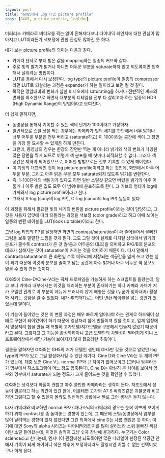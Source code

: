 ```yaml
---
layout: post
title: "GX85에서 Log 타입 picture profile"
tags: [GX85, picture profile, loglike]
---
```


미러리스 카메라로 비디오를 찍는 일이 흔해지다보니 다이내믹 레인지에 대한 관심이 많아지고 LUT이라든가 색보정에 관한 관심도 많아진 듯 하다.

내가 보는 picture profile의 의미는 다음과 같다. 

* 카메라 센서로 부터 받은 값을 mapping하는 일종의 커브와 같다.
* 주로 빛의 밝기가 밝거나 아니면 어두운 부분을 saturate하지 않고 되도록이면 압축해서 살리려는 방법이다. 
* LUT를 통해서 다시 보정한다. log type의 picture profile이 일종의 compressor라면 LUT로 되살리는 과정은 expander가 하는 일이라고 보면 될 것 같다.
* 목적은 명암대비의 변화가 심한 비디오에서 saturating을 하거나 전반적인 계조의 변화를 최소한으로 하면서 대부분의 디테일을 전부 다 살리고자 하는 일종의 HDR (High Dynamic Range)의 방법이라고 보여진다.

더 쉽게 말하자면, 
* 동영상을 통해서 기록할 수 있는 색의 단계가 100이라고 가정하자. 
* 일반적으로 스틸 샷을 찍는 경우에는 카메라가 빛의 세기를 판단해서 너무 밝거나 너무 어두운 부분은 전부 버리고 (saturate하고) 이 100이라는 공간에 색이 그 장면을 가장 잘 묘사할 수 있게끔 하게 만든다.
* 그런데, 동영상의 경우는 한장의 장면만 찍는 게 아니라 밝기와 색의 변화가 다양한 많은 장면을 찍게 되므로 이렇게 색 분포를 매 샷마다 최적화할 수 없다. 그러나 색공간은 제약이 되어있으므로, 어떠한 방법으로든 전부 기록할 수 있게 해야한다.
* 이 과정의 대표적인 것이 log picture profile이라고 하는 것인데, 화면에서 아주 어두운 부분, 그리고 아주 밝은 부분 모두 saturate되지 않도록 밝기를 변환한다. 
* 즉, 1-100단계의 색밝기가 있다고 하면 일반 스틸샷 같으면 버렸을 밝기의 아주 어둡거나 아주 밝은 값도 모두 이 범위내에 분포하도록 한다. 그 커브의 형태가 log에 가까와서 log picture profile이라고 한다.
* 그래서 S-log (sony의 log PP), C-log (canon의 log PP) 등등이 있다.

이 과정을 위해서 필요한 빛의 세기의 변환을 picture profile이라는 것이 담당하고, 그것을 사용자 입맛에 따라 되돌리는 과정을 색보정 (color grade)라고 하고 이때 쓰이는 일종의 변환 테이블을 LUT(look up table)이라고 한다.

그냥 log 타입의 PP를 설정하면 화면의 contrast/saturation이 확 줄어들어서 물빠진 그림을 보듯 밑밑한 느낌을 갖게 된다. 그도 그럴 것이 실제로 디지털 상태에서 밝기의 분포가 클수록 contrast가 큰 것 (밝음과 어두움의 대조)을 의미하고 R/G/B의 분포의 대조가 심해지는 것이 saturation이 커지는 것을 의미하기 때문이다. 다시 말해서 contrast/saturation이 큰 화면일 수록 메모리에 저장되는 색공간을 넓게 쓰고 있는 셈이 되기 때문에 이것의 분포를 줄이고 남는 공간에 아주 밝거나 아주 어두운 색 정보도 넣을 수 있게 만든 것이다.

GX85에 Cine-D/Cine-V라는 픽쳐 프로파일을 가능하게 하는 스크립트를 돌렸는데, 알고 보니 카메라 내부에서는 이것을 처리하는 부분이 존재하기는 하나 카메라 자체가 저가 모델인 관계로 이 부분이 메뉴에 드러나지 않게 해놓은 것을 (누군가 찾아내어) 활성화 시키는 것임을 알 수 있었다. 내가 추측하기로는 어떤 변환 테이블을 넣는 것인가 했었는데 말이다.

이 기능이 들어있는 것은 이 변환 과정은 매우 빠르게 일어나야 하는 관계로 하드웨어 상태로 구현이 되어있어야 하기 때문에 영상처리 칩에 만들어져 있을 것이고, 업체 입장에서 영상처리 칩을 만들 때 특별히 고가모델/저가모델을 구분해서 만들지 않았기 때문이라고 본다. 그렇다고 그 기능을 활성화하자니 고급 모델만의 차별성이 떨어지게 되니 소프트웨어상에서 해당 기능이 보여지지 않게 했으리란 추측이다. 

결론을 말하자면 GX85는 GH5의 저가 모델인 셈인데 GH5만 갖을 것으로 알았던 log type의 PP가 있고 그걸 활성화시킬 수 있단 얘기다. Cine D와 Cine V라는 두 개의 PP가 있는데, 대충 보면 Cine V는 normal PP와 큰 차이가 없어보이고 (그러나 암부라든가 명부에서 히스토그램이 어느 정도 압축된다), Cine D는 확실히 큰 차이를 보여서 암부와 명부에서 saturate가 되는 정도가 크게 줄어드는 것을 확인할 수 있었다.

GX85는 생각보다 화질이 괜찮고 아주 쓸만한 카메라라는 생각이 든다. 저조도에서 성능이 별로라고 하는 의견이 있긴 한데, 이를테면 고가의 A7 S 씨리즈같은 괴물군과 비교하면 그렇다고 할 수 있을지 몰라도 일반적인 상황에서 별로 그런 생각은 들지 않는다. 

타사 카메라와 비교하면 normal PP가 파나소닉의 카메라의 경우는 눈에 이쁘게 보이게 하기 위해 contrast를 좀 높여놓는 경향이 있는데, 그 때문에 스틸/동영상에서 암부를 많이 날려먹는 경향이 없지 않았다면 그런 의미에서 cine D는 나름 괜찮은 듯 하다. 여기에 대면 Sony의 alpha 시리즈는 다이내믹레인지를 많이 살리느라 소위 물빠진 색감 이란 소릴 들어왔는데, 이것은 솔직히 그냥 숫자 장난에 불과하다. 누군가는 Color science라고 한다는데, 엔지니어 관점에선 되도록이면 많은 디테일이 한정된 색공간 안에서 기록이 되게 해야하니 색은 차후에 보정하더라도 촬영시엔 어쩔 수 없는 선택이었구나 하게 된다.
